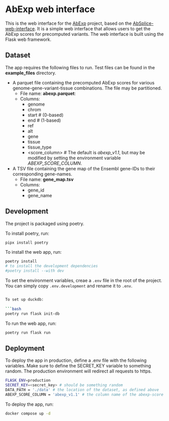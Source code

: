 # AbExp web interface

This is the web interface for the [AbExp](https://github.com/gagneurlab/abexp) project, based on the [AbSplice-web-interface](https://github.com/neverov-am/absplice_web_interface). It is a simple web interface that allows users to get the AbExp scores for precomputed variants.
The web interface is built using the Flask web framework.

## Dataset

The app requires the following files to run. Test files can be found in the **example_files** directory.

- A parquet file containing the precomputed AbExp scores for various genome-gene-variant-tissue combinations. The file may be partitioned.
    - File name: **abexp.parquet**:
    - Columns:
        - genome
        - chrom
        - start # (0-based)
        - end # (1-based)
        - ref
        - alt
        - gene
        - tissue
        - tissue_type
        - <score_column> # The default is *abexp_v1.1*, but may be modified by setting the environment variable *ABEXP_SCORE_COLUMN*.
- A TSV file containing the gene map of the Ensembl gene-IDs to their corresponding gene-names.
    - File name: **gene_map.tsv**
    - Columns:
        - gene_id
        - gene_name

## Development

The project is packaged using poetry.

To install poetry, run:

```bash
pipx install poetry
```

To install the web app, run:

```bash
poetry install
# to install the development dependencies
#poetry install --with dev
```

To set the environment variables, creae a `.env` file in the root of the project.
You can simply copy `.env.development` and rename it to `.env`.

```bash

To set up duckdb:
    
```bash
poetry run flask init-db
```

To run the web app, run:

```bash
poetry run flask run
```

## Deployment
To deploy the app in production, define a .env file with the following variables.
Make sure to define the SECRET_KEY variable to something random. 
The production environment will redirect all requests to https.

```bash
FLASK_ENV=production
SECRET_KEY=<secret_key> # should be something random
DATA_PATH = './data' # the location of the dataset, as defined above
ABEXP_SCORE_COLUMN = 'abexp_v1.1' # the column name of the abexp-score in the abexp.parquet file
```

To deploy the app, run:

```bash
docker compose up -d
```



